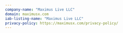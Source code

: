 ```yaml
---
company-name: "Maximus Live LLC"
domain: maximusx.com
iab-listing-name: "Maximus Live LLC"
privacy-policy: https://maximusx.com/privacy-policy/
---
```

